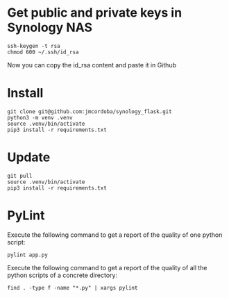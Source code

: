 


# Get public and private keys in Synology NAS

```
ssh-keygen -t rsa
chmod 600 ~/.ssh/id_rsa
```
Now you can copy the id_rsa content and paste it in Github

# Install

```
git clone git@github.com:jmcordoba/synology_flask.git
python3 -m venv .venv
source .venv/bin/activate
pip3 install -r requirements.txt
```

# Update

```
git pull
source .venv/bin/activate
pip3 install -r requirements.txt
```

# PyLint
Execute the following command to get a report of the quality of one python script:
```
pylint app.py
```
Execute the following command to get a report of the quality of all the python scripts of a concrete directory:
```
find . -type f -name "*.py" | xargs pylint 
```
